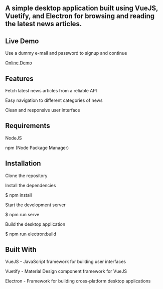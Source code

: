 ## A simple desktop application built using VueJS, Vuetify, and Electron for browsing and reading the latest news articles.

## Live Demo
Use a dummy e-mail and password to signup and continue

<p>
    <a href="https://voidrlm.github.io/News-Desktop-App-With-Electron-And-VueJs/#/topheadlines" target="_blank">Online Demo</a>
</p>

## Features

Fetch latest news articles from a reliable API

Easy navigation to different categories of news

Clean and responsive user interface

## Requirements

NodeJS

npm (Node Package Manager)

## Installation

Clone the repository

Install the dependencies

$ npm install

Start the development server

$ npm run serve

Build the desktop application

$ npm run electron:build

## Built With

VueJS - JavaScript framework for building user interfaces

Vuetify - Material Design component framework for VueJS

Electron - Framework for building cross-platform desktop applications
